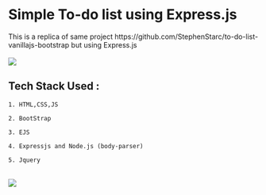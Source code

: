 <h1>Simple To-do list using Express.js<br /></h1>
This is a replica of same project https://github.com/StephenStarc/to-do-list-vanillajs-bootstrap but using Express.js
<br /><br />
<img src='1.png'></img>
<h2>Tech Stack Used : <br /></h2>
<code>1. HTML,CSS,JS <br />
2. BootStrap<br />
3. EJS<br />
4. Expressjs and Node.js (body-parser)<br />
5. Jquery<br />
</code>
<br />
<img src='2.png'></img>
